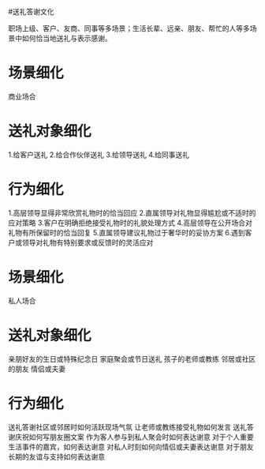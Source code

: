 
\#送礼答谢文化

职场上级、客户、友商、同事等多场景；生活长辈、远亲、朋友、帮忙的人等多场景中如何恰当地送礼与表示感谢。

# 场景细化

商业场合

# 送礼对象细化

1.给客户送礼
2.给合作伙伴送礼
3.给领导送礼
4.给同事送礼

# 行为细化

1.高层领导显得非常欣赏礼物时的恰当回应
2.直属领导对礼物显得尴尬或不适时的应对策略
3.客户在明确拒绝接受礼物时的礼貌处理方式
4.高层领导在公开场合对礼物有所保留时的恰当回复
5.直属领导建议礼物过于奢华时的妥协方案
6.遇到客户或领导对礼物有特别要求或反馈时的灵活应对

# 场景细化

私人场合

# 送礼对象细化

亲朋好友的生日或特殊纪念日
家庭聚会或节日送礼
孩子的老师或教练
邻居或社区的朋友
情侣或夫妻

# 行为细化

送礼答谢社区或邻居时如何活跃现场气氛
让老师或教练接受礼物如何发言
送礼答谢庆祝如何写朋友圈文案
作为客人参与到私人聚会时如何表达谢意
对于个人重要生活事件的嘉宾，如何表达谢意
对私人时刻如何向情侣或夫妻表达谢意
对于朋友长期的友谊与支持如何表达谢意
